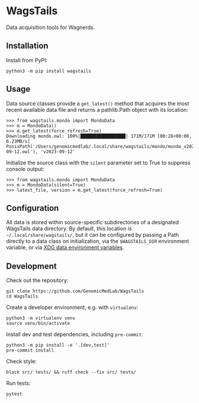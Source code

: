 # WagsTails

Data acquisition tools for Wagnerds.

## Installation

Install from PyPI:

```shell
python3 -m pip install wagstails
```

## Usage

Data source classes provide a `get_latest()` method that acquires the most recent available data file and returns a pathlib.Path object with its location:

```pycon
>>> from wagstails.mondo import MondoData
>>> m = MondoData()
>>> m.get_latest(force_refresh=True)
Downloading mondo.owl: 100%|█████████████████| 171M/171M [00:28<00:00, 6.23MB/s]
PosixPath('/Users/genomicmedlab/.local/share/wagstails/mondo/mondo_v2023-09-12.owl'), 'v2023-09-12'
```

Initialize the source class with the `silent` parameter set to True to suppress console output:

```pycon
>>> from wagstails.mondo import MondoData
>>> m = MondoData(silent=True)
>>> latest_file, version = m.get_latest(force_refresh=True)
```

## Configuration

All data is stored within source-specific subdirectories of a designated WagsTails data directory. By default, this location is `~/.local/share/wagstails/`, but it can be configured by passing a Path directly to a data class on initialization, via the `$WAGSTAILS_DIR` environment variable, or via [XDG data environment variables](https://specifications.freedesktop.org/basedir-spec/basedir-spec-0.6.html).

## Development

Check out the repository:

```shell
git clone https://github.com/GenomicMedLab/WagsTails
cd WagsTails
```

Create a developer environment, e.g. with `virtualenv`:

```shell
python3 -m virtualenv venv
source venv/bin/activate
```

Install dev and test dependencies, including `pre-commit`:

```shell
python3 -m pip install -e '.[dev,test]'
pre-commit install
```

Check style:

```shell
black src/ tests/ && ruff check --fix src/ tests/
```

Run tests:

```shell
pytest
```
